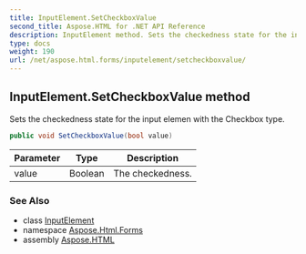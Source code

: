 ```yaml
---
title: InputElement.SetCheckboxValue
second_title: Aspose.HTML for .NET API Reference
description: InputElement method. Sets the checkedness state for the input elemen with the Checkbox type
type: docs
weight: 190
url: /net/aspose.html.forms/inputelement/setcheckboxvalue/
---
```

## InputElement.SetCheckboxValue method

Sets the checkedness state for the input elemen with the Checkbox type.

```csharp
public void SetCheckboxValue(bool value)
```

| Parameter | Type | Description |
| --- | --- | --- |
| value | Boolean | The checkedness. |

### See Also

* class [InputElement](../)
* namespace [Aspose.Html.Forms](../../inputelement/)
* assembly [Aspose.HTML](../../../)
